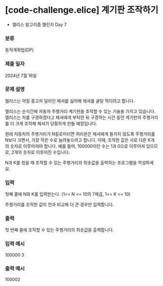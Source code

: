 # [code-challenge.elice] 계기판 조작하기

- 엘리스 알고리즘 챌린지 Day 7

### 분류

동적계획법(DP)

### 제출 일자

2024년 7월 16일

### 문제 설명

<p>엘리스는 악질 중고차 딜러인 체셔를 싫어해 체셔를 골탕 먹이려고 합니다.

엘리스는 순식간에 자동차 주행거리 계기판을 조작할 수 있는 기술을 가지고 있습니다. 엘리스는 차를 구경하겠다고 체셔에게 부탁한 뒤 구경하는 시간 동안 계기판의 주행거리를 더 크게 조작해 체셔가 당황하게 만들 예정입니다.

원래 자동차의 주행거리가 N킬로미터면 여러분은 체셔에게 들키지 않도록 주행거리를 N보다 크면서, 가장 작은 수로 늘려놓으려고 합니다. 이때, 조작한 값은 서로 다른 K개의 숫자로 이루어져야 합니다. 예를 들어, 100000이란 수는 1과 0으로 이루어져 있으므로, 2개의 숫자로 이루어진 수입니다.

N과 K를 줬을 때 조작할 수 있는 주행거리의 최솟값을 출력하는 프로그램을 작성하세요.</p>

### 입력 

 <p>첫째 줄에 N와 K를 입력받는다. (1<= N <= 10의 7제곱, 1<= K <= 10)</p>
 <p>주행거리를 조작한 값이 전과 비교해 더 큰 경우만 입력합니다.</p>

### 출력 

 <p>첫 번째 줄에 조작할 수 있는 주행거리의 최솟값을 출력합니다.</p>

### 입력 예시
100000 3

### 출력 예시
100002